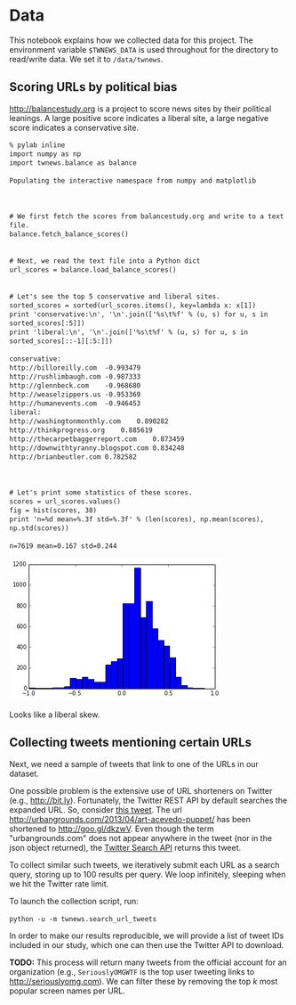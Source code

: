 
# Data

This notebook explains how we collected data for this project. The environment
variable `$TWNEWS_DATA` is used throughout for the directory to read/write data.
We set it to `/data/twnews`.

## Scoring URLs by political bias

<http://balancestudy.org> is a project to score news sites by their political
leanings. A large positive score indicates a liberal site, a large negative
score indicates a conservative site.


    % pylab inline
    import numpy as np
    import twnews.balance as balance

    Populating the interactive namespace from numpy and matplotlib



    # We first fetch the scores from balancestudy.org and write to a text file.
    balance.fetch_balance_scores()


    # Next, we read the text file into a Python dict
    url_scores = balance.load_balance_scores()


    # Let's see the top 5 conservative and liberal sites.
    sorted_scores = sorted(url_scores.items(), key=lambda x: x[1])
    print 'conservative:\n', '\n'.join(['%s\t%f' % (u, s) for u, s in sorted_scores[:5]])
    print 'liberal:\n', '\n'.join(['%s\t%f' % (u, s) for u, s in sorted_scores[::-1][:5:]])

    conservative:
    http://billoreilly.com	-0.993479
    http://rushlimbaugh.com	-0.987333
    http://glennbeck.com	-0.968680
    http://weaselzippers.us	-0.953369
    http://humanevents.com	-0.946453
    liberal:
    http://washingtonmonthly.com	0.890282
    http://thinkprogress.org	0.885619
    http://thecarpetbaggerreport.com	0.873459
    http://downwithtyranny.blogspot.com	0.834248
    http://brianbeutler.com	0.782582



    # Let's print some statistics of these scores.
    scores = url_scores.values()
    fig = hist(scores, 30)
    print 'n=%d mean=%.3f std=%.3f' % (len(scores), np.mean(scores), np.std(scores))

    n=7619 mean=0.167 std=0.244



![png](data_files/data_6_1.png)


Looks like a liberal skew.

## Collecting tweets mentioning certain URLs

Next, we need a sample of tweets that link to one of the URLs in our dataset.

One possible problem is the extensive use of URL shorteners on Twitter (e.g.,
<http://bit.ly>). Fortunately, the Twitter REST API by default searches the
expanded URL. So, consider [this
tweet](https://twitter.com/JohnGaltTx/status/454061949135769601). The url
<http://urbangrounds.com/2013/04/art-acevedo-puppet/> has been shortened to
<http://goo.gl/dkzwV>. Even though the term "urbangrounds.com" does not appear
anywhere in the tweet (nor in the json object returned), the [Twitter Search
API](https://dev.twitter.com/docs/api/1.1/get/search/tweets) returns this tweet.

To collect similar such tweets, we iteratively submit each URL as a search
query, storing up to 100 results per query. We loop infinitely, sleeping when we
hit the Twitter rate limit.

To launch the collection script, run:

`python -u -m twnews.search_url_tweets`

In order to make our results reproducible, we will provide a list of tweet IDs
included in our study, which one can then use the Twitter API to download.

**TODO:** This process will return many tweets from the official account for an
organization (e.g., `SeriouslyOMGWTF` is the top user tweeting links to
<http://seriouslyomg.com>). We can filter these by removing the top *k* most
popular screen names per URL.


    
